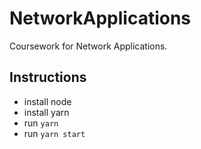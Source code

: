 # NetworkApplications
Coursework for Network Applications.

## Instructions
- install node
- install yarn
- run `yarn`
- run `yarn start`
